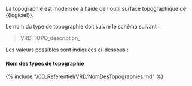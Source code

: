 La topographie est modélisée à l'aide de l'outil surface topographique de {{logiciel}}.

Le nom du type de topographie  doit suivre le schéma suivant :

> VRD-TOPO_description_

Les valeurs possibles sont indiquées ci-dessous :

#### Nom des types de topographie

{% include "/00_Referentiel/VRD/NomDesTopographies.md" %}